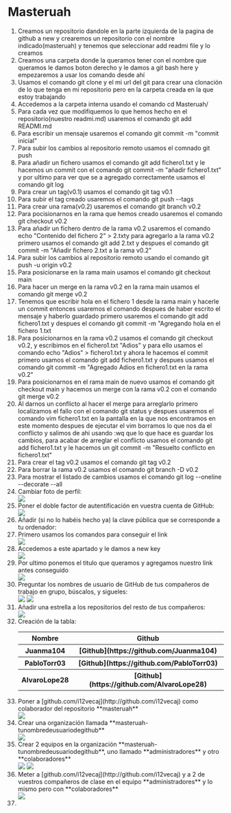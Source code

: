 # Masteruah
<ol>
  <li>Creamos un repositorio dandole en la parte izquierda de la pagina de github a new y crearemos un repositorio con el nombre indicado(masteruah) y tenemos que seleccionar add readmi file y lo creamos</li>
  <li>Creamos una carpeta donde la queramos tener con el nombre que queramos le damos boton derecho y le damos a git bash here y empezaremos a usar los comando desde ahí</li>
  <li>Usamos el comando git clone y el mi url del git para crear una clonación de lo que tenga en mi repositorio pero en la carpeta creada en la que estoy trabajando</li>
  <li>Accedemos a la carpeta interna usando el comando cd Masteruah/</li>
  <li>Para cada vez que modifiquemos lo que hemos hecho en el repositorio(nuestro readmi.md) usaremos el comando git add READMI.md</li>
  <li>Para escribir un mensaje usaremos el comando git commit -m "commit inicial"</li>
  <li>Para subir los cambios al repositorio remoto usamos el comnado git push</li>
  <li>Para añadir un fichero usamos el comando git add fichero1.txt y le hacemos un commit con el comando git commit -m "añadir fichero1.txt" y por ultimo para ver que se a agregado correctamente usamos el comando git log</li>
  <li>Para crear un tag(v0.1) usamos el comando git tag v0.1</li>
  <li>Para subir el tag creado usaremos el comando git push --tags</li>
  <li>Para crear una rama(v0.2) usaremos el comando git branch v0.2</li>
  <li>Para pocisionarnos en la rama que hemos creado usaremos el comando git checkout v0.2</li>
  <li>Para añadir un fichero dentro de la rama v0.2 usaremos el comando echo "Contenido del fichero 2" > 2.txty para agregarlo a la rama v0.2 primero usamos el comando git add 2.txt y despues el comando git commit -m "Añadir fichero 2.txt a la rama v0.2"</li>
  <li>Para subir los cambios al repositorio remoto usando el comando git push -u origin v0.2</li>
  <li>Para posicionarse en la rama main usamos el comando git checkout main</li>
  <li>Para hacer un merge en la rama v0.2 en la rama main usamos el comando git merge v0.2</li>
  <li>Tenemos que escribir hola en el fichero 1 desde la rama main y hacerle un commit entonces usaremos el comando despues de haber escrito el mensaje y haberlo guardado primero usaremos el comando git add fichero1.txt y despues el comando git commit -m "Agregando hola en el fichero 1.txt</li>
  <li>Para posicionarnos en la rama v0.2 usamos el comando git checkout v0.2, y escribimos en el fichero1.txt "Adios" y para ello usamos el comando echo "Adios" > fichero1.txt y ahora le hacemos el commit primero usamos el comando git add fichero1.txt y despues usamos el comando git commit -m "Agregado Adios en fichero1.txt en la rama v0.2"</li>
  <li>Para posicionarnos en el rama main de nuevo usamos el comando git checkout main y hacemos un merge con la rama v0.2 con el comando git merge v0.2</li>
  <li>Al darnos un conflicto al hacer el merge para arreglarlo primero localizamos el fallo con el comando git status y despues usaremos el comando vim fichero1.txt en la pantalla en la que nos encontramos en este momento despues de ejecutar el vim borramos lo que nos da el conflicto y salimos de ahi usando :wq que lo que hace es guardar los cambios, para acabar de arreglar el conflicto usamos el comando git add fichero1.txt y le hacemos un git commit -m "Resuelto conflicto en fichero1.txt"</li>
  <li>Para crear el tag v0.2 usamos el comando git tag v0.2</li>
  <li>Para borrar la rama v0.2 usamos el comando git branch -D v0.2</li>
  <li>Para mostrar el listado de cambios usamos el comando git log --oneline --decorate --all</li>
  <li>Cambiar foto de perfil:</li>
  <img src="https://github.com/AlexSancheez02/Masteruah/blob/main/Captura%20de%20pantalla%202023-03-17%20131337.png"><img/>
  <li>Poner el doble factor de autentificación en vuestra cuenta de GitHub:</li>
  <img src="https://github.com/AlexSancheez02/Masteruah/blob/main/Captura%20de%20pantalla%202023-03-17%20133150.png"></img>
  <li>Añadir (si no lo habéis hecho ya) la clave pública que se corresponde a tu ordenador:</li>
  <li>Primero usamos los comandos para conseguir el link</li>
  <img src="https://github.com/AlexSancheez02/Masteruah/blob/main/Captura%20de%20pantalla%202023-03-17%20133432.png"></img>
  <li>Accedemos a este apartado y le damos a new key</li>
  <img src="https://github.com/AlexSancheez02/Masteruah/blob/main/Captura%20de%20pantalla%202023-03-17%20133657.png"></img>
  <li>Por ultimo ponemos el titulo que queramos y agregamos nuestro link antes conseguido</li>
  <img src="https://github.com/AlexSancheez02/Masteruah/blob/main/Captura%20de%20pantalla%202023-03-17%20133719.png"></img>
  <li>Preguntar los nombres de usuario de GitHub de tus compañeros de trabajo en grupo, búscalos, y sigueles:</li>
  <img src="https://github.com/AlexSancheez02/Masteruah/blob/main/Captura%20de%20pantalla%202023-03-17%20150537.png"></img>
  <img src="https://github.com/AlexSancheez02/Masteruah/blob/main/Captura%20de%20pantalla%202023-03-17%20150611.png"></img>
  <li>Añadir una estrella a los repositorios del resto de tus compañeros:</li>
  <img src="https://github.com/AlexSancheez02/Masteruah/blob/main/Captura%20de%20pantalla%202023-03-17%20151457.png"></img>
   <li>Creación de la tabla:</li>
   <table>
<tr>
<th>Nombre</th>
<th>Github</th>
</tr>
  <tr>
<th>Juanma104</th>
<th>[Github](https://github.com/Juanma104)</th>
</tr>
  <tr>
<th>PabloTorr03</th>
<th>[Github](https://github.com/PabloTorr03)</th>
</tr>
   <tr>
<th>AlvaroLope28</th>
<th>[Github](https://github.com/AlvaroLope28)</th>
</tr>
</table>

<li>Poner a [github.com/i12vecaj](http://github.com/i12vecaj) como colaborador
del repositorio **masteruah**</li>
<img src="https://github.com/AlexSancheez02/Masteruah/blob/main/Captura%20de%20pantalla%202023-03-17%20152430.png"></img>
<li>Crear una organización llamada **masteruah-tunombredeusuariodegithub**</li>
<img src="https://github.com/AlexSancheez02/Masteruah/blob/main/Captura%20de%20pantalla%202023-03-17%20152454.png"></img>
<li>Crear 2 equipos en la organización **masteruah-tunombredeusuariodegithub**,
uno llamado **administradores** y otro **colaboradores**</li>
<img src="https://github.com/AlexSancheez02/Masteruah/blob/main/Captura%20de%20pantalla%202023-03-17%20152534.png"></img>
<img src="https://github.com/AlexSancheez02/Masteruah/blob/main/Captura%20de%20pantalla%202023-03-17%20152551.png"></img>
<li>Meter a [github.com/i12vecaj](http://github.com/i12vecaj) y a 2 de vuestros
compañeros de clase en el equipo **administradores** y lo mismo pero con **colaboradores**</li>
<img src="https://github.com/AlexSancheez02/Masteruah/blob/main/Captura%20de%20pantalla%202023-03-17%20152608.png"></img>
<li></li>
</ol>












